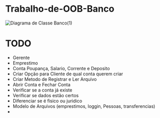 # Trabalho-de-OOB-Banco
![Diagrama de Classe Banco(1)](https://github.com/user-attachments/assets/1d1abc8c-213f-4940-ad2a-84d3dfb9fb4f)
# TODO
- Gerente
- Emprestimo
- Conta Poupança, Salario, Corrente e Deposito
- Criar Opção para Cliente de qual conta querem criar
- Criar Metodo de Registrar e Ler Arquivo
- Abrir Conta e Fechar Conta
- Verificar se a conta já existe
- Verificar se dados estão certos
- Diferenciar se é fisico ou juridico
- Modelo de Arquivos (emprestimos, loggin, Pessoas, transferencias)
- 
